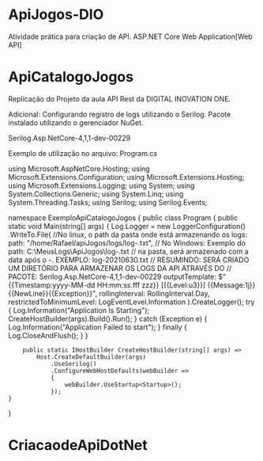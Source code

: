 # ApiJogos-DIO
Atividade prática para criação de API. ASP.NET Core Web Application[Web API]
# ApiCatalogoJogos

Replicação do Projeto da aula API Rest da DIGITAL INOVATION ONE.

Adicional: Configurando registro de logs utilizando o Serilog. Pacote instalado utilizando o gerenciador NuGet.

Serilog.Asp.NetCore-4,1,1-dev-00229

Exemplo de utilização no arquivo: Program.cs


using Microsoft.AspNetCore.Hosting;
using Microsoft.Extensions.Configuration;
using Microsoft.Extensions.Hosting;
using Microsoft.Extensions.Logging;
using System;
using System.Collections.Generic;
using System.Linq;
using System.Threading.Tasks;
using Serilog;
using Serilog.Events;

namespace ExemploApiCatalogoJogos
{
    public class Program
    {
        public static void Main(string[] args)
        { 
            Log.Logger = new LoggerConfiguration()
                .WriteTo.File(
                    //No linux, o path da pasta onde está armazenando os logs:
                    path: "/home/Rafael/apiJogos/logs/log-.txt", 
                    // No Windows: Exemplo do path: C:\\MeusLogs\\ApiJogos\\log-.txt
                    // na pasta, será armazenado com a data após o -. EXEMPLO: log-20210630.txt
                    // RESUMINDO: SERÁ CRIADO UM DIRETÓRIO PARA ARMAZENAR OS LOGS DA API ATRAVÉS DO
                    // PACOTE: Serilog.Asp.NetCore-4,1,1-dev-00229
                    outputTemplate:
                    $"{{Timestamp:yyyy-MM-dd HH:mm:ss.fff zzz}} [{{Level:u3}}] {{Message:1j}}{{NewLine}}{{Exception}}",
                    rollingInterval: RollingInterval.Day,
                    restrictedToMinimumLevel: LogEventLevel.Information
                ).CreateLogger();
            try
            {
                Log.Information("Application Is Starting");
                CreateHostBuilder(args).Build().Run();
            }
            catch (Exception e)
            {
                Log.Information("Application Failed to start");
            }
            finally
            {
                Log.CloseAndFlush();
            }
        }

        public static IHostBuilder CreateHostBuilder(string[] args) =>
            Host.CreateDefaultBuilder(args)
                .UseSerilog()
                .ConfigureWebHostDefaults(webBuilder =>
                {
                    webBuilder.UseStartup<Startup>();
                });
    }
}



# CriacaodeApiDotNet


